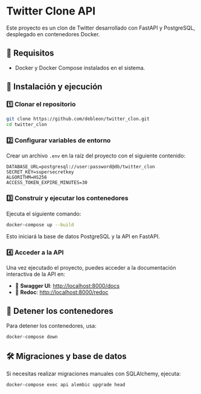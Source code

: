 # Twitter Clone API
Este proyecto es un clon de Twitter desarrollado con FastAPI y PostgreSQL, desplegado en contenedores Docker.

## 🚀 Requisitos
- Docker y Docker Compose instalados en el sistema.

## 🔧 Instalación y ejecución
### 1️⃣ Clonar el repositorio
```bash
git clone https://github.com/debleon/twitter_clon.git
cd twitter_clon
```

### 2️⃣ Configurar variables de entorno
Crear un archivo `.env` en la raíz del proyecto con el siguiente contenido:
```env
DATABASE_URL=postgresql://user:password@db/twitter_clon
SECRET_KEY=supersecretkey
ALGORITHM=HS256
ACCESS_TOKEN_EXPIRE_MINUTES=30
```

### 3️⃣ Construir y ejecutar los contenedores
Ejecuta el siguiente comando:
```bash
docker-compose up --build
```
Esto iniciará la base de datos PostgreSQL y la API en FastAPI.

### 4️⃣ Acceder a la API
Una vez ejecutado el proyecto, puedes acceder a la documentación interactiva de la API en:
- 📌 **Swagger UI**: [http://localhost:8000/docs](http://localhost:8000/docs)
- 📌 **Redoc**: [http://localhost:8000/redoc](http://localhost:8000/redoc)

## 🛑 Detener los contenedores
Para detener los contenedores, usa:
```bash
docker-compose down
```

## 🛠️ Migraciones y base de datos
Si necesitas realizar migraciones manuales con SQLAlchemy, ejecuta:
```bash
docker-compose exec api alembic upgrade head
```

